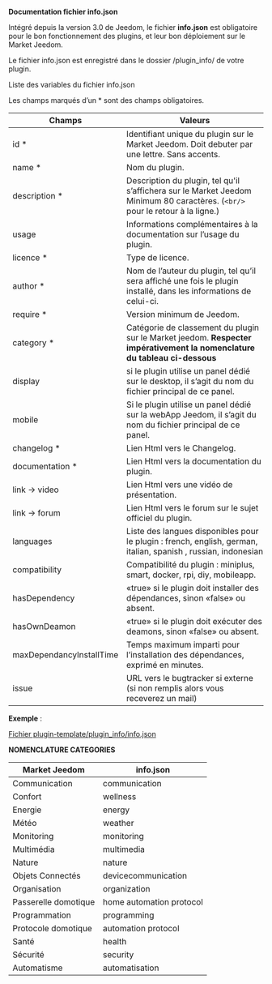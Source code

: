 **Documentation fichier info.json**

Intégré depuis la version 3.0 de Jeedom, le fichier **info.json** est obligatoire pour le bon fonctionnement des plugins, et leur bon déploiement sur le Market Jeedom.

Le fichier info.json est enregistré dans le dossier /plugin_info/ de votre plugin.

Liste des variables du fichier info.json

Les champs marqués d’un * sont des champs obligatoires.

Champs                   | Valeurs                                                                                                                   |
------------------------ | ------------------------------------------------------------------------------------------------------------------------- |
id *                     | Identifiant unique du plugin sur le Market Jeedom. Doit debuter par une lettre. Sans accents.                             |
name *                   | Nom du plugin.                                                                                                            |
description *            | Description du plugin, tel qu'il s’affichera sur le Market Jeedom Minimum 80 caractères. (`<br/>` pour le retour à la ligne.)                                  |                                                                                     |
usage                    | Informations complémentaires à la documentation sur l’usage du plugin.                                                    |
licence *                | Type de licence.                                                                                                          |
author *                 | Nom de l’auteur du plugin, tel qu’il sera affiché une fois le plugin installé, dans les informations de celui-ci.         |
require *                | Version minimum de Jeedom.                                                                                                |
category *               | Catégorie de classement du plugin sur le Market jeedom. **Respecter impérativement la nomenclature du tableau ci-dessous** |
display                  | si le plugin utilise un panel dédié sur le desktop, il s’agit du nom du fichier principal de ce panel.                    |
mobile                   | Si le plugin utilise un panel dédié sur la webApp Jeedom, il s’agit du nom du fichier principal de ce panel.   |
changelog *              | Lien Html vers le Changelog.                                                                                              |
documentation *          | Lien Html vers la documentation du plugin.                                                                                |
link -> video               | Lien Html vers une vidéo de présentation.                                                                                 |
link -> forum               | Lien Html vers le forum sur le sujet officiel du plugin.                                                                  |
languages                | Liste des langues disponibles pour le plugin : french, english, german, italian, spanish , russian, indonesian            |
compatibility            | Compatibilité du plugin : miniplus, smart, docker, rpi, diy, mobileapp.                                                   |
hasDependency            | «true» si le plugin doit installer des dépendances, sinon «false» ou absent.                                              |
hasOwnDeamon             | «true» si le plugin doit exécuter des deamons, sinon «false» ou absent.                                                   |
maxDependancyInstallTime | Temps maximum imparti pour l’installation des dépendances, exprimé en minutes.                                            |
issue                    | URL vers le bugtracker si externe (si non remplis alors vous receverez un mail)

**Exemple** :

[Fichier plugin-template/plugin_info/info.json](https://github.com/jeedom/plugin-template/blob/master/plugin_info/info.json)




**NOMENCLATURE CATEGORIES**

Market Jeedom         | info.json               |
--------------------- | ----------------------- |
Communication         | communication           |
Confort               | wellness                |
Energie               | energy                  |
Météo                 | weather                 |
Monitoring            | monitoring              |
Multimédia            | multimedia              |
Nature                | nature                  |
Objets Connectés      | devicecommunication     |
Organisation          | organization            |
Passerelle domotique  | home automation protocol|
Programmation         | programming             |
Protocole domotique   | automation protocol     |
Santé                 | health                  |
Sécurité              | security                |
Automatisme           | automatisation          |











  










